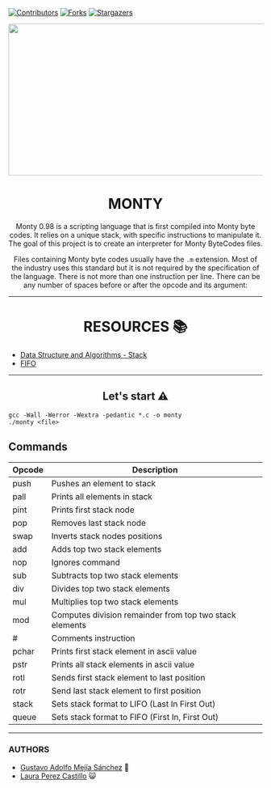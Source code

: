 [![Contributors][contributors-shield]][contributors-url]
[![Forks][forks-shield]][forks-url]
[![Stargazers][stars-shield]][stars-url]

<div align="center"><img src="imagenes/monty.gif" width="700" height="300" />

# MONTY

Monty 0.98 is a scripting language that is first compiled into Monty byte codes. It relies on a unique stack, with specific instructions to manipulate it. The goal of this project is to create an interpreter for Monty ByteCodes files.

Files containing Monty byte codes usually have the `.m` extension. Most of the industry uses this standard but it is not required by the specification of the language. There is not more than one instruction per line. There can be any number of spaces before or after the opcode and its argument:

---

# RESOURCES :books:

</div>

- [Data Structure and Algorithms - Stack](https://www.geeksforgeeks.org/introduction-linux-shell-shell-scripting/)
- [FIFO](<https://es.qwe.wiki/wiki/FIFO_(computing_and_electronics)>)

<div align="center">



---

## Let's start :warning:

</div>

```
gcc -Wall -Werror -Wextra -pedantic *.c -o monty
./monty <file>
```
## Commands

| Opcode | Description |
|---------------- | -----------|
|push   | Pushes an element to stack |
|pall   | Prints all elements in stack |
|pint   | Prints first stack node|
|pop    | Removes last stack node |
|swap   | Inverts stack nodes positions |
|add    | Adds top two stack elements|
|nop    | Ignores command |
|sub    | Subtracts top two stack elements |
|div    | Divides top two stack elements |
|mul | Multiplies top two stack elements|
|mod    | Computes division remainder from top two stack elements|
|#      | Comments instruction|
|pchar  | Prints first stack element in ascii value |
|pstr   | Prints all stack elements in ascii value |
|rotl   | Sends first stack element to last position |
|rotr   | Send last stack element to first position |
|stack  | Sets stack format to LIFO (Last In First Out) |
|queue  | Sets stack format to FIFO (First In, First Out) |








---

### AUTHORS 
* [Gustavo Adolfo Mejía Sánchez](https://github.com/Athesto) :wolf:
* [Laura Perez Castillo](https://github.com/lperezcas16) :smiley_cat:

[contributors-shield]: https://img.shields.io/github/contributors/athesto/monty?style=flat-square
[contributors-url]: https://github.com/athesto/monty/graphs/contributors
[forks-shield]: https://img.shields.io/github/forks/athesto/monty.svg?style=flat-square
[forks-url]: https://github.com/athesto/monty/network/members
[stars-shield]: https://img.shields.io/github/stars/athesto/monty.svg?style=flat-square
[stars-url]: https://github.com/athesto/monty/stargazers
[issues-shield]: https://img.shields.io/github/issues/athesto/monty?style=flat-square
